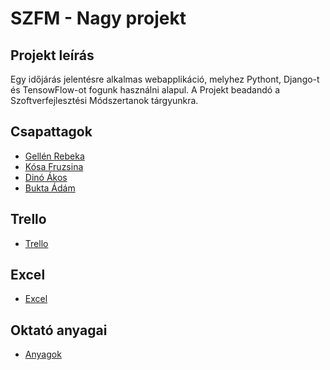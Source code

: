 # SZFM - Nagy projekt

## Projekt leírás

Egy időjárás jelentésre alkalmas webapplikáció, melyhez Pythont, Django-t és TensowFlow-ot fogunk használni alapul. A Projekt beadandó a Szoftverfejlesztési Módszertanok tárgyunkra.

## Csapattagok

- [Gellén Rebeka]()
- [Kósa Fruzsina]()
- [Dinó Ákos]()
- [Bukta Ádám]()

## Trello

- [Trello]()

## Excel

- [Excel]()

## Oktató anyagai

- [Anyagok]()